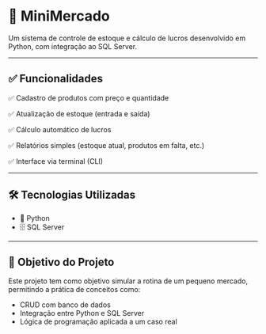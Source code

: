 # 🛒 MiniMercado

Um sistema de controle de estoque e cálculo de lucros desenvolvido em Python, com integração ao SQL Server.

---

## ✅ Funcionalidades

✅ Cadastro de produtos com preço e quantidade

✅ Atualização de estoque (entrada e saída)

✅ Cálculo automático de lucros

✅ Relatórios simples (estoque atual, produtos em falta, etc.)

✅ Interface via terminal (CLI)

---

## 🛠 Tecnologias Utilizadas

- 🐍 Python  
- 🗄 SQL Server  

---

## 🎯 Objetivo do Projeto

Este projeto tem como objetivo simular a rotina de um pequeno mercado, permitindo a prática de conceitos como:

- CRUD com banco de dados  
- Integração entre Python e SQL Server  
- Lógica de programação aplicada a um caso real  
